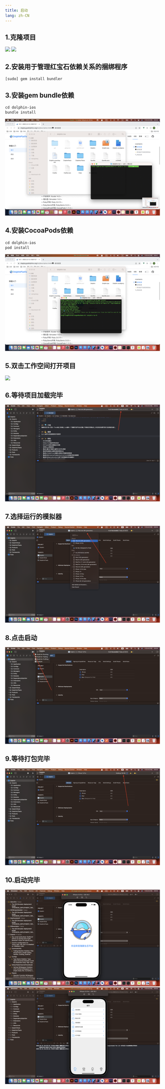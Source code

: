 ```yaml
---
title: 启动
lang: zh-CN
---
```


## 1.克隆项目
![](/images/ios/quickStart1.png)
![](/images/ios/quickStart2.png)

## 2.安装用于管理红宝石依赖关系的捆绑程序
```shell
[sudo] gem install bundler
```

## 3.安装gem bundle依赖
```shell
cd dolphin-ios
bundle install
```
![](/images/ios/quickStart3.png)

## 4.安装CocoaPods依赖
```shell
cd dolphin-ios
pod install
```
![](/images/ios/quickStart4.png)

## 5.双击工作空间打开项目
![](/images/ios/quickStart5.png)

## 6.等待项目加载完毕
![](/images/ios/quickStart6.png)

## 7.选择运行的模拟器
![](/images/ios/quickStart7.png)

## 8.点击启动
![](/images/ios/quickStart8.png)
          
## 9.等待打包完毕                      
![](/images/ios/quickStart9.png)  

## 10.启动完毕                       
![](/images/ios/quickStart10.png)   
![](/images/ios/quickStart11.png)   
